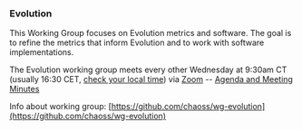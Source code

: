 ### Evolution

This Working Group focuses on Evolution metrics and software. The goal is to refine the metrics that inform Evolution and to work with software implementations.

The Evolution working group meets every other Wednesday at 9:30am CT (usually 16:30 CET, [check your local time](http://arewemeetingyet.com/Chicago/2019-04-24/09:30/b/CHAOSS%20Evolution%20WG)) via [Zoom](https://unomaha.zoom.us/j/720431288) -- [Agenda and Meeting Minutes](https://docs.google.com/document/d/1fgMT5onwvNQE6b4gPWE7oSPHRvb9q1z6XEbD51EtCFg/edit)

Info about working group: [https://github.com/chaoss/wg-evolution](https://github.com/chaoss/wg-evolution)
